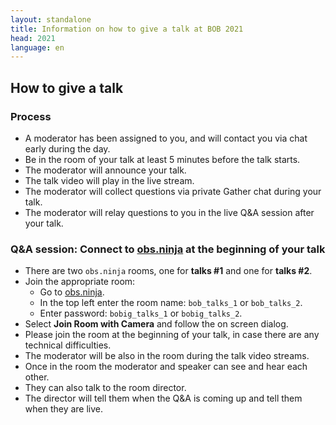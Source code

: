 ```yaml
---
layout: standalone
title: Information on how to give a talk at BOB 2021
head: 2021
language: en
---
```


## How to give a talk

### Process

- A moderator has been assigned to you, and will contact you via chat
  early during the day.
- Be in the room of your talk at least 5 minutes before the talk starts.
- The moderator will announce your talk.
- The talk video will play in the live stream.
- The moderator will collect questions via private Gather chat during your talk.
- The moderator will relay questions to you in the live Q&A session after your talk.

### Q&A session: Connect to [obs.ninja](https://obs.ninja) at the beginning of your talk

- There are two ```obs.ninja``` rooms, one for **talks #1** and one for **talks #2**.
- Join the appropriate room:
  - Go to [obs.ninja](https://obs.ninja).
  - In the top left enter the room name: ```bob_talks_1``` or ```bob_talks_2```.
  - Enter password: ```bobig_talks_1``` or ```bobig_talks_2```.
- Select **Join Room with Camera** and follow the on screen dialog.
- Please join the room at the beginning of your talk, in case there are any
  technical difficulties.
- The moderator will be also in the room during the talk video streams.
- Once in the room the moderator and speaker can see and hear each other.
- They can also talk to the room director.
- The director will tell them when the Q&A is coming up and tell them when they
  are live.

